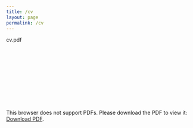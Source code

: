 ```yaml
---
title: /cv
layout: page
permalink: /cv
---
```


cv.pdf

<object data="https://github.com/hyein-jeong/hyein-jeong.github.io/blob/master/_data/cv.pdf" type="application/pdf" width="700px" height="700px">
    <embed src="https://github.com/hyein-jeong/hyein-jeong.github.io/blob/master/_data/cv.pdf">
        <p>This browser does not support PDFs. Please download the PDF to view it: <a href="https://github.com/hyein-jeong/hyein-jeong.github.io/blob/master/_data/cv.pdf">Download PDF</a>.</p>
    </embed>
</object>
